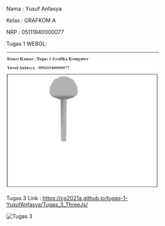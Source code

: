 Nama : Yusuf Anfasya

Kelas : GRAFKOM A

NRP : 05111940000077

Tugas 1 WEBGL:

![Tugas 1](Tugas_1_Webgl\ezgif.com-gif-maker.gif)


Tugas 3 Link :
https://cg2021a.github.io/tugas-1-YusufAnfasya/Tugas_3_ThreeJs/

![Tugas 3](ezgif.com-gif-maker.gif)